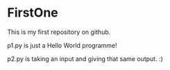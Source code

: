 # FirstOne
<p>This is my first repository on github.</p>
<p>p1.py is just a Hello World programme!</p>
<p>p2.py is taking an input and giving that same output. :)</p>
